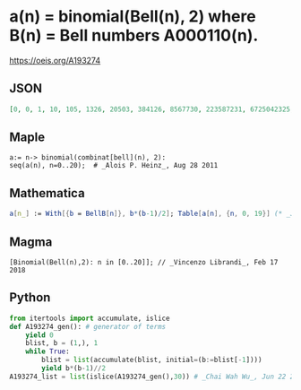 # a\(n\) \= binomial\(Bell\(n\), 2\) where B\(n\) \= Bell numbers A000110\(n\)\.
https://oeis.org/A193274
## JSON
```JSON
[0, 0, 1, 10, 105, 1326, 20503, 384126, 8567730, 223587231, 6725042325, 230228283165, 8877197732406, 382107434701266, 18221275474580181, 956287167902779240, 54916689705422813731, 3433293323775503064306, 232614384749689991763561, 17010440815323680947084096]
```
## Maple
```Maple
a:= n-> binomial(combinat[bell](n), 2):
seq(a(n), n=0..20);  # _Alois P. Heinz_, Aug 28 2011
```
## Mathematica
```Mathematica
a[n_] := With[{b = BellB[n]}, b*(b-1)/2]; Table[a[n], {n, 0, 19}] (* _Jean-François Alcover_, Mar 18 2014 *)
```
## Magma
```Magma
[Binomial(Bell(n),2): n in [0..20]]; // _Vincenzo Librandi_, Feb 17 2018
```
## Python
```Python
from itertools import accumulate, islice
def A193274_gen(): # generator of terms
    yield 0
    blist, b = (1,), 1
    while True:
        blist = list(accumulate(blist, initial=(b:=blist[-1])))
        yield b*(b-1)//2
A193274_list = list(islice(A193274_gen(),30)) # _Chai Wah Wu_, Jun 22 2022
```
